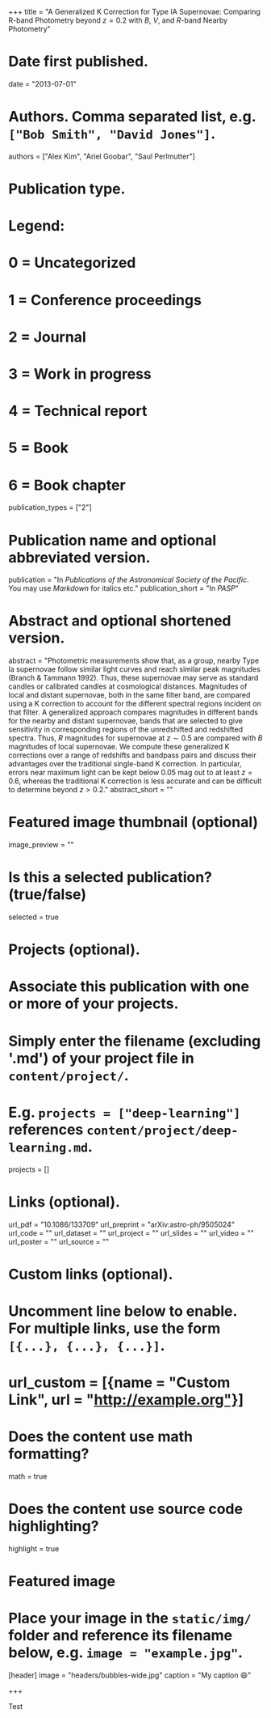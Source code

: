 +++
title = "A Generalized K Correction for Type IA Supernovae: Comparing R-band Photometry beyond $z=0.2$ with $B$, $V$, and $R$-band Nearby Photometry"

# Date first published.
date = "2013-07-01"

# Authors. Comma separated list, e.g. `["Bob Smith", "David Jones"]`.
authors = ["Alex Kim", "Ariel Goobar", "Saul Perlmutter"]

# Publication type.
# Legend:
# 0 = Uncategorized
# 1 = Conference proceedings
# 2 = Journal
# 3 = Work in progress
# 4 = Technical report
# 5 = Book
# 6 = Book chapter
publication_types = ["2"]

# Publication name and optional abbreviated version.
publication = "In *Publications of the Astronomical Society of the Pacific*. You may use *Markdown* for italics etc."
publication_short = "In *PASP*"

# Abstract and optional shortened version.
abstract = "Photometric measurements show that, as a group, nearby Type Ia supernovae follow similar light curves and reach similar peak magnitudes (Branch & Tammann 1992). Thus, these supernovae may serve as standard candles or calibrated candles at cosmological distances. Magnitudes of local and distant supernovae, both in the same filter band, are compared using a K correction to account for the different spectral regions incident on that filter. A generalized approach compares magnitudes in different bands for the nearby and distant supernovae, bands that are selected to give sensitivity in corresponding regions of the unredshifted and redshifted spectra. Thus, $R$ magnitudes for supernovae at $z \sim 0.5$ are compared with $B$ magnitudes of local supernovae. We compute these generalized K corrections over a range of redshifts and bandpass pairs and discuss their advantages over the traditional single-band K correction. In particular, errors near maximum light can be kept below 0.05 mag out to at least $z = 0.6$, whereas the traditional K correction is less accurate and can be difficult to determine beyond $z > 0.2$."
abstract_short = ""

# Featured image thumbnail (optional)
image_preview = ""

# Is this a selected publication? (true/false)
selected = true

# Projects (optional).
#   Associate this publication with one or more of your projects.
#   Simply enter the filename (excluding '.md') of your project file in `content/project/`.
#   E.g. `projects = ["deep-learning"]` references `content/project/deep-learning.md`.
projects = []

# Links (optional).
url_pdf = "10.1086/133709"
url_preprint = "arXiv:astro-ph/9505024"
url_code = ""
url_dataset = ""
url_project = ""
url_slides = ""
url_video = ""
url_poster = ""
url_source = ""

# Custom links (optional).
#   Uncomment line below to enable. For multiple links, use the form `[{...}, {...}, {...}]`.
# url_custom = [{name = "Custom Link", url = "http://example.org"}]

# Does the content use math formatting?
math = true

# Does the content use source code highlighting?
highlight = true

# Featured image
# Place your image in the `static/img/` folder and reference its filename below, e.g. `image = "example.jpg"`.
[header]
image = "headers/bubbles-wide.jpg"
caption = "My caption 😄"

+++

Test

